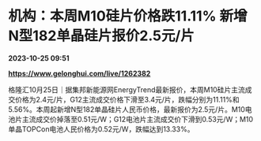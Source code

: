 # 机构：本周M10硅片价格跌11.11% 新增N型182单晶硅片报价2.5元/片

**2023-10-25 09:51**

**https://www.gelonghui.com/live/1262382**

格隆汇10月25日｜据集邦新能源网EnergyTrend最新报价，本周M10硅片主流成交价格为2.4元/片，G12主流成交价格下滑至3.4元/片，跌幅分别为11.11%和5.56%。本周起新增N型182单晶硅片人民币价格，最新报价为2.5元/片。M10电池片主流成交价掉落至0.51元/W；G12电池片主流成交价下滑到0.53元/W；M10单晶TOPCon电池人民价格为0.52元/W，跌幅达到13.33%。